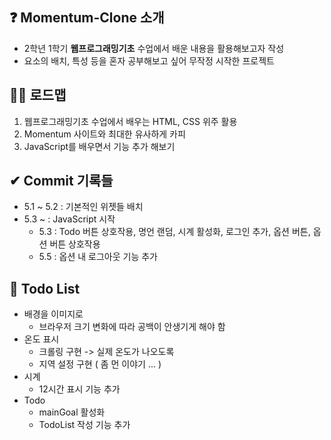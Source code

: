 ## ❓ Momentum-Clone 소개 
- 2학년 1학기 <b>웹프로그래밍기초</b> 수업에서 배운 내용을 활용해보고자 작성
- 요소의 배치, 특성 등을 혼자 공부해보고 싶어 무작정 시작한 프로젝트

## 🙋‍♀️ 로드맵 
1. 웹프로그래밍기초 수업에서 배우는 HTML, CSS 위주 활용
2. Momentum 사이트와 최대한 유사하게 카피
3. JavaScript를 배우면서 기능 추가 해보기

## ✔ Commit 기록들
- 5.1 ~ 5.2 : 기본적인 위젯들 배치
- 5.3 ~ : JavaScript 시작
    - 5.3 : Todo 버튼 상호작용, 명언 랜덤, 시계 활성화, 로그인 추가, 옵션 버튼, 옵션 버튼 상호작용
    - 5.5 : 옵션 내 로그아웃 기능 추가

## 🤢 Todo List
- 배경을 이미지로
    - 브라우저 크기 변화에 따라 공백이 안생기게 해야 함
- 온도 표시
    - 크롤링 구현 -> 실제 온도가 나오도록
    - 지역 설정 구현 ( 좀 먼 이야기 ... )
- 시계
    - 12시간 표시 기능 추가
- Todo
    - mainGoal 활성화
    - TodoList 작성 기능 추가